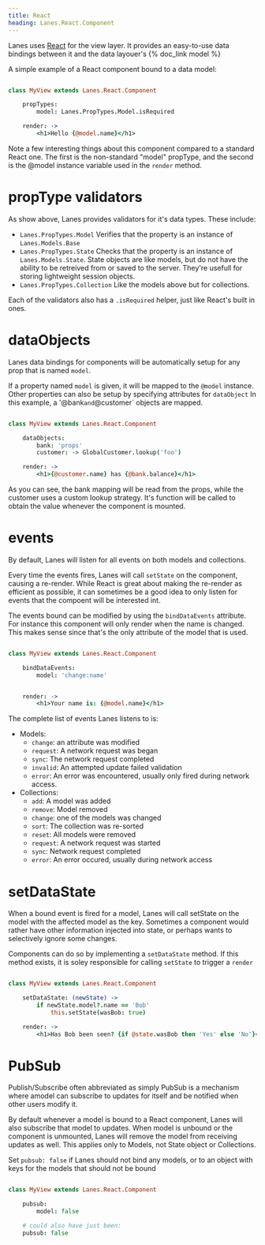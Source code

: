 ```yaml
---
title: React
heading: Lanes.React.Component
---
```


Lanes uses [React](reactjs.com) for the view layer.  It provides an easy-to-use data bindings between it and the data layouer's {% doc_link model %}

A simple example of a React component bound to a data model:

``` coffee

class MyView extends Lanes.React.Component

    propTypes:
        model: Lanes.PropTypes.Model.isRequired

    render: ->
        <h1>Hello {@model.name}</h1>

```

Note a few interesting things about this component compared to a standard React one.  The first is the non-standard "model" propType, and the second is the @model instance variable used in the `render` method.

# propType validators

As show above, Lanes provides validators for it's data types.  These include:


  * `Lanes.PropTypes.Model` Verifies that the property is an instance of `Lanes.Models.Base`
  * `Lanes.PropTypes.State` Checks that the property is an instance of `Lanes.Models.State`.  State objects are like models, but do not have the ability to be retreived from or saved to the server.  They're usefull for storing lightweight session objects.
  * `Lanes.PropTypes.Collection` Like the models above but for collections.

Each of the validators also has a `.isRequired` helper, just like React's built in ones.

# dataObjects

Lanes data bindings for components will be automatically setup for any prop that is named `model`.

If a property named `model` is given, it will be mapped to the `@model` instance.  Other properties can also be setup by specifying attributes for `dataObject`  In this example, a '@bank` and `@customer` objects are mapped.

``` coffee

class MyView extends Lanes.React.Component

    dataObjects:
        bank: 'props'
        customer: -> GlobalCustomer.lookup('foo')

    render: ->
        <h1>{@customer.name} has {@bank.balance}</h1>

```

As you can see, the bank mapping will be read from the props, while the customer uses a custom lookup strategy.  It's function will be called to obtain the value whenever the component is mounted.



# events

By default, Lanes will listen for all events on both models and collections.

Every time the events fires, Lanes will call `setState` on the component, causing a re-render.  While React is great about making the re-render as efficient as possible, it can sometimes be a good idea to only listen for events that the compoent will be interested int.

The events bound can be modified by using the `bindDataEvents` attribute.  For instance this component will only render when the name is changed.  This makes sense since that's the only attribute of the model that is used.


``` coffee

class MyView extends Lanes.React.Component

    bindDataEvents:
        model: 'change:name'


    render: ->
        <h1>Your name is: {@model.name}</h1>

```

The complete list of events Lanes listens to is:

  * Models:
    * `change`:   an attribute was modified
    * `request`: A network request was began
    * `sync`: The network request completed
    * `invalid`: An attempted update failed validation
    * `error`: An error was encountered, usually only fired during network access.
  * Collections:
    * `add`: A model was added
    * `remove`: Model removed
    * `change`: one of the models was changed
    * `sort`: The collection was re-sorted
    * `reset`: All models were removed
    * `request`: A network request was started
    * `sync`: Network request completed
    * `error`: An error occured, usually during network access

# setDataState

When a bound event is fired for a model, Lanes will call setState on the model with the affected model as the key. Sometimes a component would rather have other information injected into state, or perhaps wants to selectively ignore some changes.

Components can do so by implementing a `setDataState` method.  If this method exists, it is soley responsible for calling `setState` to trigger a `render`

``` coffee

class MyView extends Lanes.React.Component

    setDataState: (newState) ->
        if newState.model?.name == 'Bob'
            this.setState(wasBob: true)

    render: ->
        <h1>Has Bob been seen? {if @state.wasBob then 'Yes' else 'No'}</h1>

```

# PubSub

Publish/Subscribe often abbreviated as simply PubSub is a mechanism where amodel can subscribe to updates for itself and be notified when other users modify it.

By default whenever a model is bound to a React component, Lanes will also subscribe that model to updates.  When model is unbound or the component is unmounted, Lanes will remove the model from receiving updates as well.  This applies only to Models, not State object or Collections.

Set `pubsub: false` if Lanes should not bind any models, or to an object with keys for the models that should not be bound


``` coffee

class MyView extends Lanes.React.Component

    pubsub:
        model: false

    # could also have just been:
    pubsub: false


```
